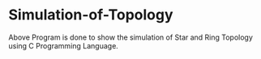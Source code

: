 # Simulation-of-Topology
Above Program is done to show the simulation of Star and Ring Topology using C Programming Language.
